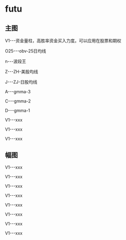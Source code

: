 # futu

## 主图

V1---资金量柱，高胜率资金买入力度。可以应用在股票和期权

O25---obv-25日均线

n---波段王

Z---ZH-美股均线

J---ZJ-日股均线

A---gmma-3

C---gmma-2

D---gmma-1

V1---xxx

V1---xxx

V1---xxx

## 幅图

V1---xxx

V1---xxx

V1---xxx

V1---xxx

V1---xxx

V1---xxx

V1---xxx

V1---xxx